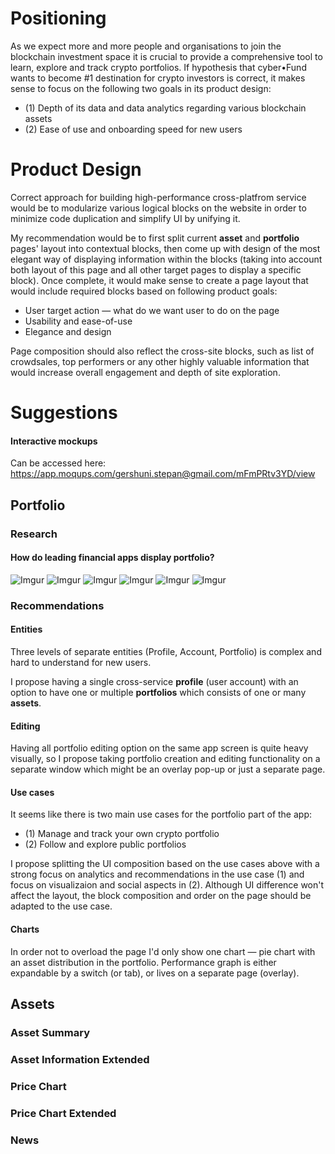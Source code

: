 # Positioning

As we expect more and more people and organisations to join the blockchain investment space it is crucial to provide a comprehensive tool to learn, explore and track crypto portfolios. If hypothesis that cyber•Fund wants to become #1 destination for crypto investors is correct, it makes sense to focus on the following two goals in its product design:
* (1) Depth of its data and data analytics regarding various blockchain assets
* (2) Ease of use and onboarding speed for new users

# Product Design

Correct approach for building high-performance cross-platfrom service would be to modularize various logical blocks on the website in order to minimize code duplication and simplify UI by unifying it.

My recommendation would be to first split current **asset** and **portfolio** pages' layout into contextual blocks, then come up with design of the most elegant way of displaying information within the blocks (taking into account both layout of this page and all other target pages to display a specific block). Once complete, it would make sense to create a page layout that would include required blocks based on following product goals:
* User target action — what do we want user to do on the page
* Usability and ease-of-use
* Elegance and design

Page composition should also reflect the cross-site blocks, such as list of crowdsales, top performers or any other highly valuable information that would increase overall engagement and depth of site exploration.

# Suggestions

#### Interactive mockups
Can be accessed here: <https://app.moqups.com/gershuni.stepan@gmail.com/mFmPRtv3YD/view>

## Portfolio 

### Research

#### How do leading financial apps display portfolio?

![Imgur](http://i.imgur.com/Rt7O1lk.png)
![Imgur](http://i.imgur.com/F1Ja1q4.jpg)
![Imgur](http://i.imgur.com/SLiXxFc.png)
![Imgur](http://i.imgur.com/hkcWVOC.png)
![Imgur](http://i.imgur.com/CJCWfYb.png)
![Imgur](http://i.imgur.com/cxQYqo5.png)

### Recommendations

#### Entities

Three levels of separate entities (Profile, Account, Portfolio) is complex and hard to understand for new users.

I propose having a single cross-service **profile** (user account) with an option to have one or multiple **portfolios** which consists of one or many **assets**.

#### Editing

Having all portfolio editing option on the same app screen is quite heavy visually, so I propose taking portfolio creation and editing functionality on a separate window which might be an overlay pop-up or just a separate page.

#### Use cases

It seems like there is two main use cases for the portfolio part of the app:
* (1) Manage and track your own crypto portfolio
* (2) Follow and explore public portfolios

I propose splitting the UI composition based on the use cases above with a strong focus on analytics and recommendations in the use case (1) and focus on visualizaion and social aspects in (2). Although UI difference won't affect the layout, the block composition and order on the page should be adapted to the use case.

#### Charts

In order not to overload the page I'd only show one chart — pie chart with an asset distribution in the portfolio. Performance graph is either expandable by a switch (or tab), or lives on a separate page (overlay).

## Assets

### Asset Summary

### Asset Information Extended

### Price Chart

### Price Chart Extended

### News
